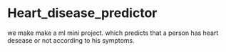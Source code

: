 # Heart_disease_predictor
we make make a ml mini project. which predicts that a person has heart desease or not according to his symptoms.
